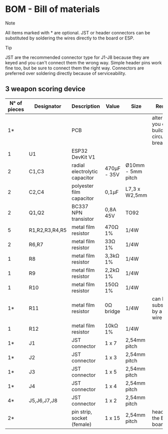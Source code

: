 # BOM - Bill of materials  

> [!NOTE]
> All items marked with * are optional. JST or header connectors can be substituted by soldering the wires directly to the board or ESP.

> [!TIP]
> JST are the recommended connector type for J1-J8 because they are keyed and you can't connect them the wrong way. Simple header pins work fine too, but be sure to connect them the right way.
> Connectors are preferred over soldering directly because of serviceability.

## 3 weapon scoring device

| N° of pieces | Designator | Description | Value | Size | Remarks |
| --- | --- | --- | --- | --- | --- |
| 1* | | PCB ||| alternatively you could build the circuit on a breadboard|
| 1 | U1 | ESP32 DevKit V1 |     |     |    |
| 2 | C1,C3 | radial electrolytic capacitor | 470µF - 35V | Ø10mm - 5mm pitch |   |
| 2 | C2,C4 | polyester film capacitor | 0,1µF | L7,3 x W2,5mm | |
| 2 | Q1,Q2 | BC337 NPN transistor | 0,8A 45V | TO92 | | |
| 5 | R1,R2,R3,R4,R5 | metal film resistor | 470Ω 1% | 1/4W | |
| 2 | R6,R7 | metal film resistor | 33Ω 1% | 1/4W | |
| 1 | R8 | metal film resistor | 3,3kΩ 1% | 1/4W | |
| 1 | R9 | metal film resistor | 2,2kΩ 1% | 1/4W | |
| 1 | R10 | metal film resistor | 150Ω 1% | 1/4W | |
| 1* | R11 | metal film resistor | 0Ω bridge | 1/4W | can be substituted by a simple wire bridge |
| 1 | R12 | metal film resistor | 10kΩ 1% | 1/4W | |
| 1* | J1 | JST connector | 1 x 7 | 2,54mm pitch | |
| 1* | J2 | JST connector | 1 x 3 | 2,54mm pitch | |
| 1* | J3 | JST connector | 1 x 5 | 2,54mm pitch | |
| 1* | J4 | JST connector | 1 x 4 | 2,54mm pitch | |
| 4* | J5,J6,J7,J8 | JST connector | 1 x 2 | 2,54mm pitch | |
| 2* |  | pin strip, socket (female) | 1 x 15 | 2,54mm pitch | header for the ESP32 board |




